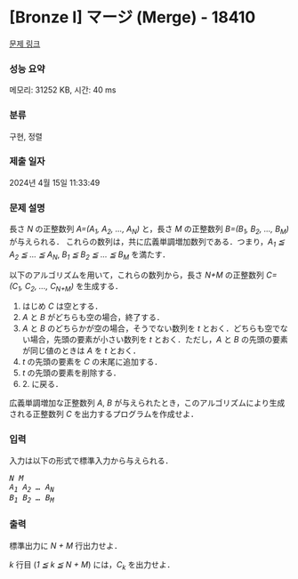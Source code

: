 # [Bronze I] マージ (Merge) - 18410 

[문제 링크](https://www.acmicpc.net/problem/18410) 

### 성능 요약

메모리: 31252 KB, 시간: 40 ms

### 분류

구현, 정렬

### 제출 일자

2024년 4월 15일 11:33:49

### 문제 설명

<p>長さ <var>N</var> の正整数列 <var>A=(A<sub>1</sub>, A<sub>2</sub>, ..., A<sub>N</sub>)</var> と，長さ <var>M</var> の正整数列 <var>B=(B<sub>1</sub>, B<sub>2</sub>, ..., B<sub>M</sub>)</var> が与えられる． これらの数列は，共に広義単調増加数列である．つまり，<var>A<sub>1</sub> ≦ A<sub>2</sub> ≦ … ≦ A<sub>N</sub></var>, <var>B<sub>1</sub> ≦ B<sub>2</sub> ≦ … ≦ B<sub>M</sub></var> を満たす．</p>

<p>以下のアルゴリズムを用いて，これらの数列から，長さ <var>N+M</var> の正整数列 <var>C=(C<sub>1</sub>, C<sub>2</sub>, ..., C<sub>N+M</sub>)</var> を生成する．</p>

<ol>
	<li>はじめ <var>C</var> は空とする．</li>
	<li><var>A</var> と <var>B</var> がどちらも空の場合，終了する．</li>
	<li><var>A</var> と <var>B</var> のどちらかが空の場合，そうでない数列を <var>t</var> とおく．どちらも空でない場合，先頭の要素が小さい数列を <var>t</var> とおく．ただし，<var>A</var> と <var>B</var> の先頭の要素が同じ値のときは <var>A</var> を <var>t</var> とおく．</li>
	<li><var>t</var> の先頭の要素を <var>C</var> の末尾に追加する．</li>
	<li><var>t</var> の先頭の要素を削除する．</li>
	<li>2. に戻る．</li>
</ol>

<p>広義単調増加な正整数列 <var>A</var>, <var>B</var> が与えられたとき，このアルゴリズムにより生成される正整数列 <var>C</var> を出力するプログラムを作成せよ．</p>

### 입력 

 <p>入力は以下の形式で標準入力から与えられる．</p>

<pre><var>N</var> <var>M</var>
<var>A<sub>1</sub></var> <var>A<sub>2</sub></var> <var>…</var> <var>A<sub>N</sub></var>
<var>B<sub>1</sub></var> <var>B<sub>2</sub></var> <var>…</var> <var>B<sub>M</sub></var></pre>

### 출력 

 <p>標準出力に <var>N + M</var> 行出力せよ．</p>

<p><var>k</var> 行目 (<var>1 ≦ k ≦ N + M</var>) には，<var>C<sub>k</sub></var> を出力せよ．</p>

